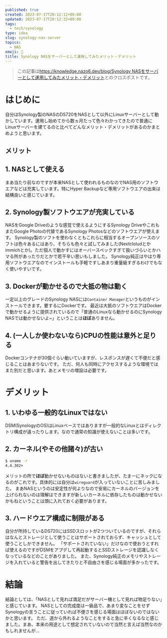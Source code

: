 ```yaml
---
published: true
created: 2023-07-17T20:12:12+09:00
updated: 2023-07-17T20:12:32+09:00
tags:
  - tech/synology
type: idea
slug: synology-nas-server
topics:
  - NAS
emoji: 📄
title: Synology NASをサーバーとして運用してみたメリット・デメリット
---
```

> この記事は[https://knowledge.nazo6.dev/blog/Synology NASをサーバーとして運用してみたメリット・デメリット](https://knowledge.nazo6.dev/blog/2023/07/17/Synology%20NAS%E3%82%92%E3%82%B5%E3%83%BC%E3%83%90%E3%83%BC%E3%81%A8%E3%81%97%E3%81%A6%E9%81%8B%E7%94%A8%E3%81%97%E3%81%A6%E3%81%BF%E3%81%9F%E3%83%A1%E3%83%AA%E3%83%83%E3%83%88%E3%83%BB%E3%83%87%E3%83%A1%E3%83%AA%E3%83%83%E3%83%88)とのクロスポストです。



# はじめに
自分はSynology製のNASのDS720をNASとして以外にLinuxサーバーとして動かしています。運用し始めてから数ヵ月たって色々わかってきたので普通にLinuxサーバーを建てるのと比べてどんなメリット・デメリットがあるのかまとめようと思います。

## メリット
## 1. NASとして使える
まあ当たり前なのですが本来NASとして使われるものなのでNAS用のソフトウエアなどは充実しています。特にHyper Backupなど専用ソフトウエアの出来は結構良いと感じています。

## 2. Synology製ソフトウエアが充実している
NASをGoogle Driveのような感覚で使えるようにするSynology DriveやこれもまたGoogle Photoの代替であるSynology Photosなどのソフトウエアが使えます。
Synology製のソフトを使わなくともこれらに相当するオープンソースのソフトは色々あるにはあり、そちらも色々と試してみました(Nextcloludとかimmichとか)。ただ個人で動かすにはオーバースペックすぎて扱いづらいとかハマる所があったりだとかで若干辛い思いもしました。
Synology純正はやはり専用ソフトウエアなのでインストールも手軽ですしあまり重量級すぎるわけでもなく使いやすいです。

## 3. Dockerが動かせるので大抵の物は動く
一定以上のグレードのSynology NASには`Container Manager`というものがインストールできます。要するにDockerです。
最近は大抵のソフトウエアはDockerで動かせるように提供されているので「普通のLinuxなら動かせるのにSynology NASでは動かせないよ~」ということは**ほぼ**ありません。

## 4. (一人しか使わないなら)CPUの性能は意外と足りる
Dockerコンテナが30個ぐらい動いていますが、レスポンスが遅くて不便だと感じることはあまりないです。
ただ、何人も同時にアクセスするような環境ではまた別だと思います。あとメモリの増設は必要です。

# デメリット
## 1. いわゆる一般的なLinuxではない
DSM(SynologyのOS)はLinuxベースではありますが一般的なLinuxとはディレクトリ構成が違ったりします。なので通常の知識が使えないことは多いです。

## 2. カーネル(やその他諸々)が古い
```sh
$ uname -r
4.4.302+
```
メリットの所で**ほぼ**動かせないものはないと書きましたが、たまーにネックになるのがこれです。具体的には自分は`wireguard`が入っていないことに苦しみました。
まあNASというのは安定性が何よりなので安易にカーネルのバージョンを上げられないのは理解はできますが新しいカーネルに依存したものは動かせないかもねということは頭に入れておく必要があります。

## 3. ハードウエア構成に制限がある
自分が所持しているDS720にはSSDスロットが2つついているのですが、それらはなんとストレージとして使うことはサポートされておらず、キャッシュとして使うことしかできません。
「サポートされていない」だけなので使おうとすれば使えるのですがDSMをアプデして再起動するとSSDストレージを認識しなくなっているなどのことがありました。
また、Synology純正のメモリやストレージを入れていると警告を出してきたりと不自由さを感じる場面が多かったです。

# 結論
結論としては、「NASとして見れば満足だがサーバー機として見れば物足りない」と感じています。
NASとしての完成度は一級品で、あまり変なことをせずSynologyの言うことに従っていれば不便さを感じる場面はほぼないのではないかと思います。
ただ、道から外れるようなことをすると急に辛くなるなと感じました。まあ、本来の用途として想定されていないので当然と言えば当然なのかもしれませんが…